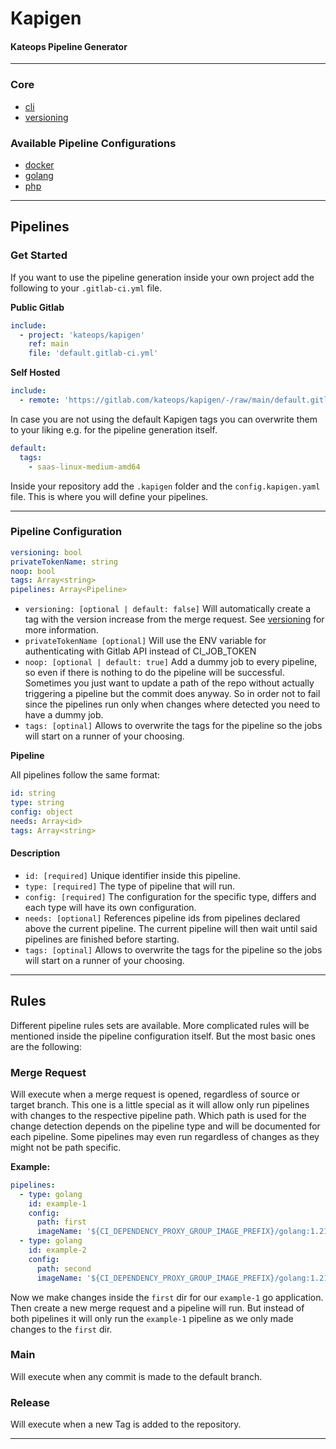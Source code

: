 # Kapigen
#### Kateops Pipeline Generator

----



### Core
* [cli](cli.md)
* [versioning](versioning.md)
### Available Pipeline Configurations
* [docker](pipelines/docker.md)
* [golang](pipelines/golang.md)
* [php](pipelines/php.md)
---
## Pipelines
### Get Started
If you want to use the pipeline generation inside your own project add the following to your `.gitlab-ci.yml`
file.

**Public Gitlab**
```yaml
include:
  - project: 'kateops/kapigen'
    ref: main
    file: 'default.gitlab-ci.yml'
```

**Self Hosted**
```yaml
include:
  - remote: 'https://gitlab.com/kateops/kapigen/-/raw/main/default.gitlab-ci.yml'
```

In case you are not using the default Kapigen tags you can overwrite them to your liking e.g. for the pipeline generation itself.
```yaml
default:
  tags:
    - saas-linux-medium-amd64
```
Inside your repository add the `.kapigen` folder and the `config.kapigen.yaml` file.
This is where you will define your pipelines.

---
### Pipeline Configuration
```yaml
versioning: bool
privateTokenName: string
noop: bool
tags: Array<string>
pipelines: Array<Pipeline>
```
* `versioning: [optional | default: false]` Will automatically create a tag with the version increase from the merge request. See [versioning](versioning.md)
  for more information.
* `privateTokenName [optional]` Will use the ENV variable for authenticating with Gitlab API instead of CI_JOB_TOKEN
* `noop: [optional | default: true]` Add a dummy job to every pipeline, so even if there is nothing to do the pipeline will be successful. Sometimes you just want to update a path of the repo without actually triggering a pipeline but the commit does anyway. So in order not to fail since the pipelines run only when changes where detected you need to have a dummy job.
* `tags: [optinal]` Allows to overwrite the tags for the pipeline so the jobs will start on a runner of your choosing.


**Pipeline**

All pipelines follow the same format:
```yaml
id: string
type: string
config: object
needs: Array<id>
tags: Array<string>
```

#### Description
* `id: [required]` Unique identifier inside this pipeline.
* `type: [required]` The type of pipeline that will run.
* `config: [required]` The configuration for the specific type, differs and each type will have its own configuration.
* `needs: [optional]` References pipeline ids from pipelines declared above the current pipeline. The current pipeline will then wait until said pipelines are finished before starting.
* `tags: [optinal]` Allows to overwrite the tags for the pipeline so the jobs will start on a runner of your choosing.
---
## Rules
Different pipeline rules sets are available. More complicated rules will be mentioned inside the pipeline configuration itself.
But the most basic ones are the following:

### Merge Request
Will execute when a merge request is opened, regardless of source or target branch. 
This one is a little special as it will allow only run pipelines with changes to the respective pipeline path. 
Which path is used for the change detection depends on the pipeline type and will be documented for each pipeline.
Some pipelines may even run regardless of changes as they might not be path specific.

**Example:**
```yaml
pipelines:
  - type: golang
    id: example-1
    config:
      path: first
      imageName: '${CI_DEPENDENCY_PROXY_GROUP_IMAGE_PREFIX}/golang:1.21.3-alpine3.18'
  - type: golang
    id: example-2
    config:
      path: second
      imageName: '${CI_DEPENDENCY_PROXY_GROUP_IMAGE_PREFIX}/golang:1.21.3-alpine3.18'
```
Now we make changes inside the `first` dir for our `example-1` go application. Then create a new merge request and a pipeline will run.
But instead of both pipelines it will only run the `example-1` pipeline as we only made changes to the `first` dir.

### Main
Will execute when any commit is made to the default branch.
### Release
Will execute when a new Tag is added to the repository.

---

